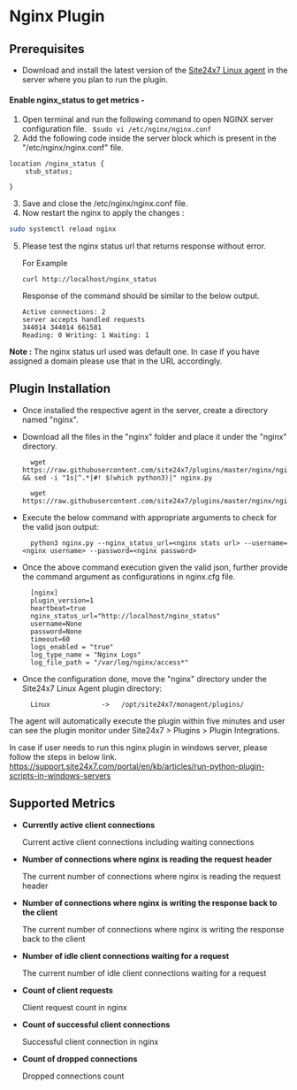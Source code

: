 # Nginx Plugin
                                                                                              
## Prerequisites

- Download and install the latest version of the [Site24x7 Linux agent](https://www.site24x7.com/app/client#/admin/inventory/add-monitor) in the server where you plan to run the plugin. 

#### Enable nginx_status to get metrics -

1. Open terminal and run the following command to open NGINX server configuration file.
		 ``` 
		 $sudo vi /etc/nginx/nginx.conf 
		 ```
2. Add the following code inside the server block which is present in the "/etc/nginx/nginx.conf" file.
```
location /nginx_status {
    stub_status;
    	
}
```
3. Save and close the /etc/nginx/nginx.conf file.
4. Now restart the nginx to apply the changes :
```bash
sudo systemctl reload nginx
```

5. Please test the nginx status url that returns response without error.  

	For Example
	```
	curl http://localhost/nginx_status
	```
 	Response of the command should be similar to the below output.
	
	```
	Active connections: 2
	server accepts handled requests
	344014 344014 661581
	Reading: 0 Writing: 1 Waiting: 1
	```
 **Note :**
	The nginx status url used was default one. In case if you have assigned a domain please use that in the URL accordingly.

## Plugin Installation  

- Once installed the respective agent in the server, create a directory named "nginx".
      
- Download all the files in the "nginx" folder and place it under the "nginx" directory.

		wget https://raw.githubusercontent.com/site24x7/plugins/master/nginx/nginx.py && sed -i "1s|^.*|#! $(which python3)|" nginx.py

  		wget https://raw.githubusercontent.com/site24x7/plugins/master/nginx/nginx.cfg



- Execute the below command with appropriate arguments to check for the valid json output:

		python3 nginx.py --nginx_status_url=<nginx stats url> --username=<nginx username> --password=<nginx password> 

- Once the above command execution given the valid json, further provide the command argument as configurations in nginx.cfg file.

		[nginx]
		plugin_version=1
		heartbeat=true
		nginx_status_url="http://localhost/nginx_status"
		username=None
		password=None
		timeout=60
		logs_enabled = "true"
		log_type_name = "Nginx Logs"
		log_file_path = "/var/log/nginx/access*"
	
- Once the configuration done, move the "nginx" directory under the Site24x7 Linux Agent plugin directory: 

		Linux             ->   /opt/site24x7/monagent/plugins/

		
The agent will automatically execute the plugin within five minutes and user can see the plugin monitor under Site24x7 > Plugins > Plugin Integrations.


In case if user needs to run this nginx plugin in windows server, please follow the steps in below link.
https://support.site24x7.com/portal/en/kb/articles/run-python-plugin-scripts-in-windows-servers


## Supported Metrics

- **Currently active client connections**

    Current active client connections including waiting connections

- **Number of connections where nginx is reading the request header**

    The current number of connections where nginx is reading the request header

- **Number of connections where nginx is writing the response back to the client**

    The current number of connections where nginx is writing the response back to the client

- **Number of idle client connections waiting for a request**

    The current number of idle client connections waiting for a request
- **Count of client requests**

    Client request count in nginx

- **Count of successful client connections**

    Successful client connection in nginx

- **Count of dropped connections**

    Dropped connections count







